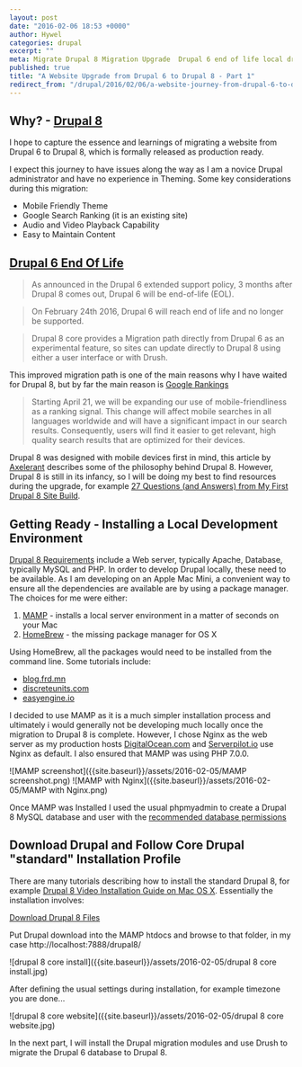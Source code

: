 ```yaml
---
layout: post
date: "2016-02-06 18:53 +0000"
author: Hywel
categories: drupal
excerpt: ""
meta: Migrate Drupal 8 Migration Upgrade  Drupal 6 end of life local drupal development environment
published: true
title: "A Website Upgrade from Drupal 6 to Drupal 8 - Part 1"
redirect_from: "/drupal/2016/02/06/a-website-journey-from-drupal-6-to-drupal-8-part-1.html"
---
```

## Why? - [Drupal 8](https://www.drupal.org/news/drupal-8.0.0-released)

I hope to capture the essence and learnings of migrating a website from Drupal 6 to Drupal 8, which is formally released as production ready.

I expect this journey to have issues along the way as I am a novice Drupal administrator and have no experience in Theming.  Some key considerations during this migration:

- Mobile Friendly Theme
- Google Search Ranking (it is an existing site)
- Audio and Video Playback Capability
- Easy to Maintain Content  

## [Drupal 6 End Of Life](https://www.drupal.org/drupal-6-eol)

> As announced in the Drupal 6 extended support policy, 3 months after Drupal 8 comes out, Drupal 6 will be end-of-life (EOL).

> On February 24th 2016, Drupal 6 will reach end of life and no longer be supported.

> Drupal 8 core provides a Migration path directly from Drupal 6 as an experimental feature, so sites can update directly to Drupal 8 using either a user interface or with Drush.

This improved migration path is one of the main reasons why I have waited for Drupal 8, but by far the main reason is [Google Rankings](https://googlewebmastercentral.blogspot.co.uk/2015/02/finding-more-mobile-friendly-search.html)

> Starting April 21, we will be expanding our use of mobile-friendliness as a ranking signal. This change will affect mobile searches in all languages worldwide and will have a significant impact in our search results. Consequently, users will find it easier to get relevant, high quality search results that are optimized for their devices.

Drupal 8 was designed with mobile devices first in mind, this article by [Axelerant](https://axelerant.com/not-magic-drupal-8-mobile-global-reach/)  describes some of the philosophy behind Drupal 8.  However, Drupal 8 is still in its infancy, so I will be doing my best to find resources during the upgrade, for example
[27 Questions (and Answers) from My First Drupal 8 Site Build](https://www.drupal.org/node/2360331).

## Getting Ready - Installing a Local Development Environment
[Drupal 8 Requirements](https://www.drupal.org/requirements) include a Web server, typically Apache, Database, typically MySQL and PHP.  In order to develop Drupal locally, these need to be available. As I am developing on an Apple Mac Mini, a convenient way to ensure all the dependencies are available are by using a package manager.   The choices for me were either:

1. [MAMP](https://www.mamp.info/en/downloads/) - installs a local server environment in a matter of seconds on your Mac
2. [HomeBrew](http://brew.sh/)  - the missing package manager for OS X

Using HomeBrew, all the packages would need to be installed from the command line.  Some tutorials include:

- [blog.frd.mn](http://blog.frd.mn/install-nginx-php-fpm-mysql-and-phpmyadmin-on-os-x-mavericks-using-homebrew/)
- [discreteunits.com](http://discreteunits.com/homebrew-nginx-php-fpm-mysql-on-osx-mavericks/)
- [easyengine.io](https://easyengine.io/tutorials/mac/osx-brew-php-mysql-nginx/)

I decided to use  MAMP as it is a much simpler installation process and ultimately i would generally not be developing much locally once the migration to Drupal 8 is complete.  However, I chose Nginx as the web server as my production hosts [DigitalOcean.com](https://www.digitalocean.com/?refcode=92e12787bf7a) and [Serverpilot.io](https://www.serverpilot.io/?refcode=c2131f64db72 ) use Nginx as default.  I also ensured that MAMP was using PHP 7.0.0.

![MAMP screenshot]({{site.baseurl}}/assets/2016-02-05/MAMP screenshot.png)
![MAMP with Nginx]({{site.baseurl}}/assets/2016-02-05/MAMP with Nginx.png)

Once MAMP was Installed I used the usual phpmyadmin to create a Drupal 8 MySQL database and user with the [recommended database permissions](https://www.drupal.org/requirements/database)

##  Download Drupal and Follow Core Drupal "standard" Installation Profile

There are many tutorials describing how to install the standard Drupal 8, for example [Drupal 8 Video Installation Guide on Mac OS X](https://www.youtube.com/watch?v=bthkQCkrH30).  Essentially the installation involves:

[Download Drupal 8 Files](https://www.drupal.org/start)

Put Drupal download into the MAMP htdocs and browse to that folder, in my case http://localhost:7888/drupal8/

![drupal 8 core install]({{site.baseurl}}/assets/2016-02-05/drupal 8 core install.jpg)

After defining the usual settings during installation, for example timezone you are done...

![drupal 8 core website]({{site.baseurl}}/assets/2016-02-05/drupal 8 core website.jpg)

In the next part, I will install the Drupal migration modules and use Drush to migrate the Drupal 6 database to Drupal 8.
